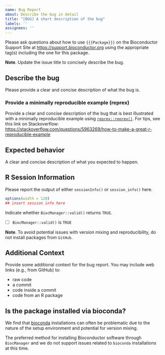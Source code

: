 ```yaml
---
name: Bug Report
about: Describe the bug in detail
title: "[BUG] A short description of the bug"
labels: ''
assignees: ''
---
```


Please ask questions about how to use `{{{Package}}}` on the Bioconductor
Support Site at <https://support.bioconductor.org> using the appropriate tag(s)
including the one for this package.

**Note**. Update the issue title to concisely describe the bug.

## Describe the bug

Please provide a clear and concise description of what the bug is.

### Provide a minimally reproducible example (reprex)

Provide a clear and concise description of the bug that is best illustrated
with a minimally reproducible example using
[`reprex::reprex()`](https://reprex.tidyverse.org/reference/reprex.html).
For tips, see this link on Stackoverflow:
<https://stackoverflow.com/questions/5963269/how-to-make-a-great-r-reproducible-example>

## Expected behavior

A clear and concise description of what you expected to happen.

## R Session Information

Please report the output of either `sessionInfo()` or `session_info()` here.

```R
options(width = 120)
## insert session info here
```

Indicate whether `BiocManager::valid()` returns `TRUE`. 

- [ ] `BiocManager::valid()` is `TRUE`

**Note**. To avoid potential issues with version mixing and reproducibility, do
not install packages from `GitHub`.

## Additional Context

Provide some additional context for the bug report. You may include web links
(e.g., from GitHub) to:

* raw code
* a commit
* code inside a commit
* code from an R package

## Is the package installed via bioconda? 

We find that [bioconda](https://bioconda.github.io/) installations can often be
problematic due to the nature of the setup environment and potential for version
mixing.

The preferred method for installing Bioconductor software through `BiocManager`
and we do not support issues related to `bioconda` installations at this time.


